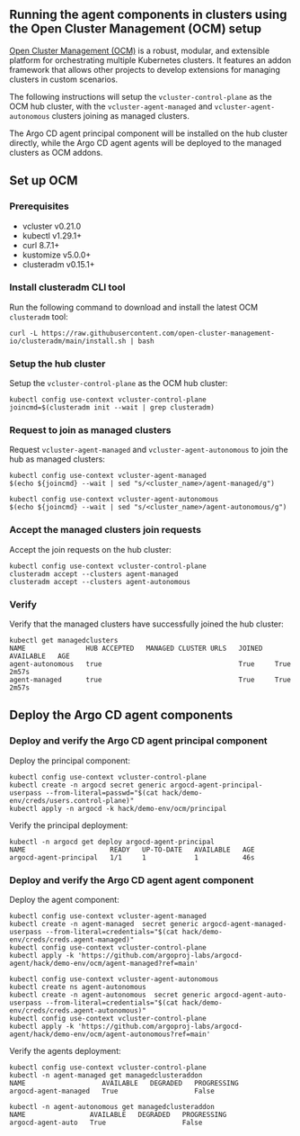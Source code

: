 ## Running the agent components in clusters using the Open Cluster Management (OCM) setup

[Open Cluster Management (OCM)](https://open-cluster-management.io/) is a robust, modular,
and extensible platform for orchestrating multiple Kubernetes clusters.
It features an addon framework that allows other projects to develop extensions for managing clusters in custom scenarios.

The following instructions will setup the `vcluster-control-plane` as the OCM hub cluster,
with the `vcluster-agent-managed` and `vcluster-agent-autonomous` clusters joining as managed clusters.

The Argo CD agent principal component will be installed on the hub cluster directly,
while the Argo CD agent agents will be deployed to the managed clusters as OCM addons.

## Set up OCM

### Prerequisites

- vcluster v0.21.0
- kubectl v1.29.1+
- curl 8.7.1+
- kustomize v5.0.0+
- clusteradm v0.15.1+


### Install clusteradm CLI tool

Run the following command to download and install the latest OCM `clusteradm` tool:

```shell
curl -L https://raw.githubusercontent.com/open-cluster-management-io/clusteradm/main/install.sh | bash
```
### Setup the hub cluster

Setup the `vcluster-control-plane` as the OCM hub cluster:

```shell
kubectl config use-context vcluster-control-plane
joincmd=$(clusteradm init --wait | grep clusteradm)
```

### Request to join as managed clusters

Request `vcluster-agent-managed` and `vcluster-agent-autonomous` to join the hub as managed clusters:

```shell
kubectl config use-context vcluster-agent-managed
$(echo ${joincmd} --wait | sed "s/<cluster_name>/agent-managed/g")

kubectl config use-context vcluster-agent-autonomous
$(echo ${joincmd} --wait | sed "s/<cluster_name>/agent-autonomous/g")
```

### Accept the managed clusters join requests

Accept the join requests on the hub cluster:

```shell
kubectl config use-context vcluster-control-plane
clusteradm accept --clusters agent-managed
clusteradm accept --clusters agent-autonomous
```

### Verify

Verify that the managed clusters have successfully joined the hub cluster:

```shell
kubectl get managedclusters
NAME               HUB ACCEPTED   MANAGED CLUSTER URLS   JOINED   AVAILABLE   AGE
agent-autonomous   true                                  True     True        2m57s
agent-managed      true                                  True     True        2m57s
```

## Deploy the Argo CD agent components

### Deploy and verify the Argo CD agent principal component

Deploy the principal component:

```shell
kubectl config use-context vcluster-control-plane
kubectl create -n argocd secret generic argocd-agent-principal-userpass --from-literal=passwd="$(cat hack/demo-env/creds/users.control-plane)"
kubectl apply -n argocd -k hack/demo-env/ocm/principal
```

Verify the principal deployment:

```shell
kubectl -n argocd get deploy argocd-agent-principal
NAME                     READY   UP-TO-DATE   AVAILABLE   AGE
argocd-agent-principal   1/1     1            1           46s
```

### Deploy and verify the Argo CD agent agent component

Deploy the agent component:

```shell
kubectl config use-context vcluster-agent-managed
kubectl create -n agent-managed  secret generic argocd-agent-managed-userpass --from-literal=credentials="$(cat hack/demo-env/creds/creds.agent-managed)"
kubectl config use-context vcluster-control-plane
kubectl apply -k 'https://github.com/argoproj-labs/argocd-agent/hack/demo-env/ocm/agent-managed?ref=main'

kubectl config use-context vcluster-agent-autonomous
kubectl create ns agent-autonomous
kubectl create -n agent-autonomous  secret generic argocd-agent-auto-userpass --from-literal=credentials="$(cat hack/demo-env/creds/creds.agent-autonomous)"
kubectl config use-context vcluster-control-plane
kubectl apply -k 'https://github.com/argoproj-labs/argocd-agent/hack/demo-env/ocm/agent-autonomous?ref=main'
```

Verify the agents deployment:

```shell
kubectl config use-context vcluster-control-plane
kubectl -n agent-managed get managedclusteraddon
NAME                   AVAILABLE   DEGRADED   PROGRESSING
argocd-agent-managed   True                   False

kubectl -n agent-autonomous get managedclusteraddon
NAME                AVAILABLE   DEGRADED   PROGRESSING
argocd-agent-auto   True                   False
```

